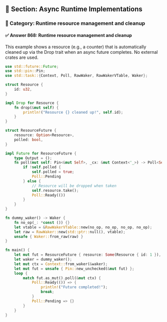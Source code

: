 ## 📘 Section: Async Runtime Implementations
### 🔹 Category: Runtime resource management and cleanup
#### ✅ Answer 868: Runtime resource management and cleanup

This example shows a resource (e.g., a counter) that is automatically cleaned up via the Drop trait when an async future completes. No external crates are used.

```rust
use std::future::Future;
use std::pin::Pin;
use std::task::{Context, Poll, RawWaker, RawWakerVTable, Waker};

struct Resource {
    id: u32,
}

impl Drop for Resource {
    fn drop(&mut self) {
        println!("Resource {} cleaned up!", self.id);
    }
}

struct ResourceFuture {
    resource: Option<Resource>,
    polled: bool,
}

impl Future for ResourceFuture {
    type Output = ();
    fn poll(mut self: Pin<&mut Self>, _cx: &mut Context<'_>) -> Poll<Self::Output> {
        if !self.polled {
            self.polled = true;
            Poll::Pending
        } else {
            // Resource will be dropped when taken
            self.resource.take();
            Poll::Ready(())
        }
    }
}

fn dummy_waker() -> Waker {
    fn no_op(_: *const ()) {}
    let vtable = &RawWakerVTable::new(no_op, no_op, no_op, no_op);
    let raw = RawWaker::new(std::ptr::null(), vtable);
    unsafe { Waker::from_raw(raw) }
}

fn main() {
    let mut fut = ResourceFuture { resource: Some(Resource { id: 1 }), polled: false };
    let waker = dummy_waker();
    let mut ctx = Context::from_waker(&waker);
    let mut fut = unsafe { Pin::new_unchecked(&mut fut) };
    loop {
        match fut.as_mut().poll(&mut ctx) {
            Poll::Ready(()) => {
                println!("Future completed!");
                break;
            }
            Poll::Pending => {}
        }
    }
}
```
